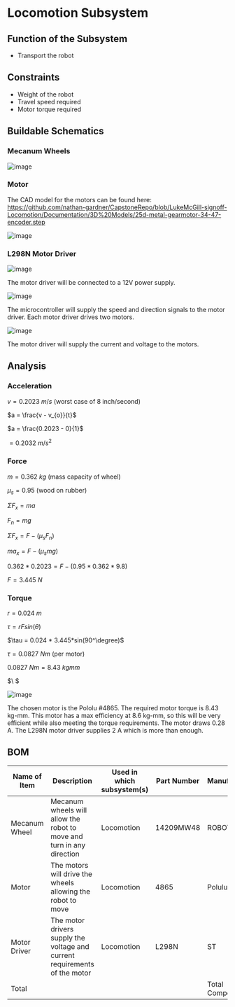 # Locomotion Subsystem
## Function of the Subsystem
- Transport the robot
## Constraints
- Weight of the robot
- Travel speed required
- Motor torque required

## Buildable Schematics
### Mecanum Wheels
![image](https://user-images.githubusercontent.com/112428353/203180680-b35ef0c3-77bb-44f2-8acd-951273914abb.png)

### Motor
The CAD model for the motors can be found here:
https://github.com/nathan-gardner/CapstoneRepo/blob/LukeMcGill-signoff-Locomotion/Documentation/3D%20Models/25d-metal-gearmotor-34-47-encoder.step

![image](https://user-images.githubusercontent.com/112428353/203175771-01a94bf9-d55d-4ecd-9e12-75bcc7caf23c.png)

### L298N Motor Driver
![image](https://user-images.githubusercontent.com/112428353/203175077-d53a8b7e-b3cd-4a24-98c4-44fec2bd8d40.png)

The motor driver will be connected to a 12V power supply.

![image](https://user-images.githubusercontent.com/112428353/203175321-f5006cdd-4413-49f9-ba61-92b5a5842278.png)

The microcontroller will supply the speed and direction signals to the motor driver. Each motor driver drives two motors.

![image](https://user-images.githubusercontent.com/112428353/203179672-5b30a1bc-0743-4b93-b92e-3bebf214f00a.png)

The motor driver will supply the current and voltage to the motors.


## Analysis
### Acceleration
$v = 0.2023\ m/s$ (worst case of 8 inch/second)

$a = \frac{v - v_{o}}{t}$

$a = \frac{0.2023 - 0}{1}$

$= 0.2032\ m/s^2$

### Force
$m = 0.362\ kg$ (mass capacity of wheel)

$\mu_{s} = 0.95$ (wood on rubber)

$\Sigma F_x = ma$

$F_n = mg$

$\Sigma F_x = F - (\mu_{s}F_n)$

$ma_x = F - (\mu_{s}mg)$

$0.362 * 0.2023 = F - (0.95 * 0.362 * 9.8)$

$F = 3.445\ N$

### Torque
$r = 0.024\ m$

$\tau = rFsin(\theta)$

$\tau = 0.024 * 3.445*sin(90^\degree)$

$\tau = 0.0827\ Nm$ (per motor)

$0.0827\ Nm = 8.43\ kgmm$

$\ $

![image](https://user-images.githubusercontent.com/112428353/203174595-19bb7e9c-7a0c-4a4a-93ec-1e5f7feb3a6f.png)

The chosen motor is the Pololu #4865. The required motor torque is 8.43 kg-mm. This motor has a max efficiency at 8.6 kg-mm, so this will be very efficient while also meeting the torque requirements. The motor draws 0.28 A. The L298N motor driver supplies 2 A which is more than enough.

## BOM
| Name of Item  | Description                                                                | Used in which subsystem(s) | Part Number | Manufacturer     | Quantity | Price      | Total  |
|---------------|----------------------------------------------------------------------------|----------------------------|-------------|------------------|----------|------------|--------|
| Mecanum Wheel | Mecanum wheels will allow the robot to move and turn in any direction      | Locomotion                 | 14209MW48   | ROBOTDIGG        | 4        | 16.75      | 67     |
| Motor         | The motors will drive the wheels allowing the robot to move                | Locomotion                 | 4865        | Polulu           | 4        | 49.95      | 199.8  |
| Motor Driver  | The motor drivers supply the voltage and current requirements of the motor | Locomotion                 | L298N       | ST               | 2        | 7.41       | 14.82  |
| Total         |                                                                            |                            |             | Total Components | 10       | Total Cost | 281.62 |


